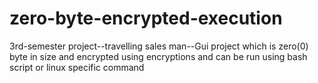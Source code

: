 # zero-byte-encrypted-execution
3rd-semester project--travelling sales man--Gui project which is zero(0) byte in size and encrypted using encryptions and can be run using bash script or linux specific command

